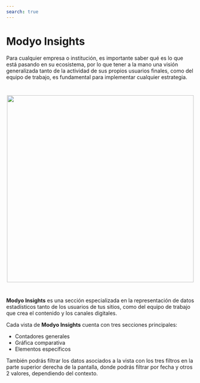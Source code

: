 ```yaml
---
search: true
---
```


# Modyo Insights

Para cualquier empresa o institución, es importante saber qué es lo que está pasando en su ecosistema, por lo que tener a la mano una visión generalizada tanto de la actividad de sus propios usuarios finales, como del equipo de trabajo, es fundamental para implementar cualquier estrategia.

<img src="/assets/img/insights/header.jpg" style="margin: 40px auto; width: 500px; display: block;" />

**Modyo Insights** es una sección especializada en la representación de datos estadísticos tanto de los usuarios de tus sitios, como del equipo de trabajo que crea el contenido y los canales digitales.

Cada vista de **Modyo Insights** cuenta con tres secciones principales:

- Contadores generales
- Gráfica comparativa
- Elementos específicos

También podrás filtrar los datos asociados a la vista con los tres filtros en la parte superior derecha de la pantalla, donde podrás filtrar por fecha y otros 2 valores, dependiendo del contexto.
